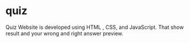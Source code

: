 # quiz
Quiz Website is developed using HTML , CSS, and JavaScript. That show result and your wrong and right answer preview.
